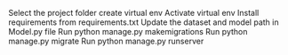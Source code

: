 Select the project folder
create virtual env
Activate virtual env
Install requirements from requirements.txt
Update the dataset and model path in Model.py file
Run python manage.py makemigrations
Run python manage.py migrate
Run python manage.py runserver
